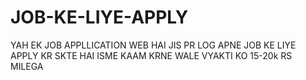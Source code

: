 # JOB-KE-LIYE-APPLY
YAH EK JOB APPLLICATION WEB HAI JIS PR LOG APNE JOB KE LIYE APPLY KR SKTE HAI ISME KAAM KRNE WALE VYAKTI KO 15-20k RS MILEGA
